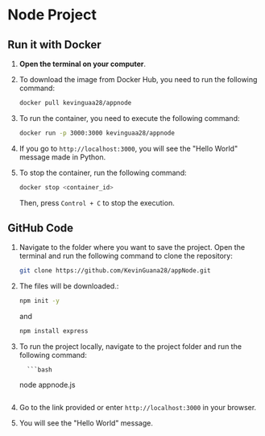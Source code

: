 
# Node Project

## Run it with Docker

1. **Open the terminal on your computer**.

2. To download the image from Docker Hub, you need to run the following command:

   ```bash
   docker pull kevinguaa28/appnode
   ```

3. To run the container, you need to execute the following command:

   ```bash
   docker run -p 3000:3000 kevinguaa28/appnode
   ```

4. If you go to `http://localhost:3000`, you will see the "Hello World" message made in Python.

5. To stop the container, run the following command:

   ```bash
   docker stop <container_id>
   ```

   Then, press `Control + C` to stop the execution.

## GitHub Code

1. Navigate to the folder where you want to save the project. Open the terminal and run the following command to clone the repository:

   ```bash
   git clone https://github.com/KevinGuana28/appNode.git
   ```

2. The files will be downloaded.:

   ```bash
   npm init -y

   ```
   and 

      ```bash
   npm install express

   ```

3. To run the project locally, navigate to the project folder and run the following command:


         ```bash
   node appnode.js

   ```

4. Go to the link provided or enter `http://localhost:3000` in your browser.

5. You will see the "Hello World" message.
